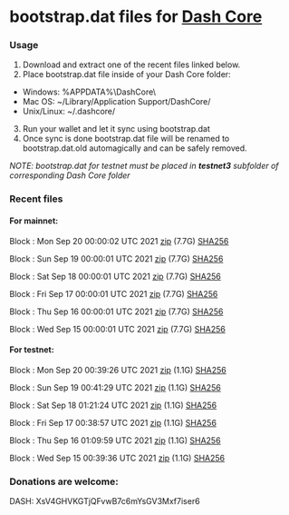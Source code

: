 # bootstrap.dat files for [Dash Core](https://github.com/dashpay/dash)

### Usage

1. Download and extract one of the recent files linked below.
2. Place bootstrap.dat file inside of your Dash Core folder:
 - Windows: %APPDATA%\DashCore\
 - Mac OS: ~/Library/Application Support/DashCore/
 - Unix/Linux: ~/.dashcore/
3. Run your wallet and let it sync using bootstrap.dat
4. Once sync is done bootstrap.dat file will be renamed to bootstrap.dat.old automagically and can be safely removed.

_NOTE: bootstrap.dat for testnet must be placed in **testnet3** subfolder of corresponding Dash Core folder_

### Recent files

#### For mainnet:

Block [](https://insight.dash.org/insight/block/): Mon Sep 20 00:00:02 UTC 2021 [zip](https://dash-bootstrap.ams3.digitaloceanspaces.com/mainnet/2021-09-20/bootstrap.dat.zip) (7.7G) [SHA256](https://dash-bootstrap.ams3.digitaloceanspaces.com/mainnet/2021-09-20/sha256.txt)

Block [](https://insight.dash.org/insight/block/): Sun Sep 19 00:00:01 UTC 2021 [zip](https://dash-bootstrap.ams3.digitaloceanspaces.com/mainnet/2021-09-19/bootstrap.dat.zip) (7.7G) [SHA256](https://dash-bootstrap.ams3.digitaloceanspaces.com/mainnet/2021-09-19/sha256.txt)

Block [](https://insight.dash.org/insight/block/): Sat Sep 18 00:00:01 UTC 2021 [zip](https://dash-bootstrap.ams3.digitaloceanspaces.com/mainnet/2021-09-18/bootstrap.dat.zip) (7.7G) [SHA256](https://dash-bootstrap.ams3.digitaloceanspaces.com/mainnet/2021-09-18/sha256.txt)

Block [](https://insight.dash.org/insight/block/): Fri Sep 17 00:00:01 UTC 2021 [zip](https://dash-bootstrap.ams3.digitaloceanspaces.com/mainnet/2021-09-17/bootstrap.dat.zip) (7.7G) [SHA256](https://dash-bootstrap.ams3.digitaloceanspaces.com/mainnet/2021-09-17/sha256.txt)

Block [](https://insight.dash.org/insight/block/): Thu Sep 16 00:00:01 UTC 2021 [zip](https://dash-bootstrap.ams3.digitaloceanspaces.com/mainnet/2021-09-16/bootstrap.dat.zip) (7.7G) [SHA256](https://dash-bootstrap.ams3.digitaloceanspaces.com/mainnet/2021-09-16/sha256.txt)

Block [](https://insight.dash.org/insight/block/): Wed Sep 15 00:00:01 UTC 2021 [zip](https://dash-bootstrap.ams3.digitaloceanspaces.com/mainnet/2021-09-15/bootstrap.dat.zip) (7.7G) [SHA256](https://dash-bootstrap.ams3.digitaloceanspaces.com/mainnet/2021-09-15/sha256.txt)


#### For testnet:

Block [](https://testnet-insight.dashevo.org/insight/block/): Mon Sep 20 00:39:26 UTC 2021 [zip](https://dash-bootstrap.ams3.digitaloceanspaces.com/testnet/2021-09-20/bootstrap.dat.zip) (1.1G) [SHA256](https://dash-bootstrap.ams3.digitaloceanspaces.com/testnet/2021-09-20/sha256.txt)

Block [](https://testnet-insight.dashevo.org/insight/block/): Sun Sep 19 00:41:29 UTC 2021 [zip](https://dash-bootstrap.ams3.digitaloceanspaces.com/testnet/2021-09-19/bootstrap.dat.zip) (1.1G) [SHA256](https://dash-bootstrap.ams3.digitaloceanspaces.com/testnet/2021-09-19/sha256.txt)

Block [](https://testnet-insight.dashevo.org/insight/block/): Sat Sep 18 01:21:24 UTC 2021 [zip](https://dash-bootstrap.ams3.digitaloceanspaces.com/testnet/2021-09-18/bootstrap.dat.zip) (1.1G) [SHA256](https://dash-bootstrap.ams3.digitaloceanspaces.com/testnet/2021-09-18/sha256.txt)

Block [](https://testnet-insight.dashevo.org/insight/block/): Fri Sep 17 00:38:57 UTC 2021 [zip](https://dash-bootstrap.ams3.digitaloceanspaces.com/testnet/2021-09-17/bootstrap.dat.zip) (1.1G) [SHA256](https://dash-bootstrap.ams3.digitaloceanspaces.com/testnet/2021-09-17/sha256.txt)

Block [](https://testnet-insight.dashevo.org/insight/block/): Thu Sep 16 01:09:59 UTC 2021 [zip](https://dash-bootstrap.ams3.digitaloceanspaces.com/testnet/2021-09-16/bootstrap.dat.zip) (1.1G) [SHA256](https://dash-bootstrap.ams3.digitaloceanspaces.com/testnet/2021-09-16/sha256.txt)

Block [](https://testnet-insight.dashevo.org/insight/block/): Wed Sep 15 00:39:36 UTC 2021 [zip](https://dash-bootstrap.ams3.digitaloceanspaces.com/testnet/2021-09-15/bootstrap.dat.zip) (1.1G) [SHA256](https://dash-bootstrap.ams3.digitaloceanspaces.com/testnet/2021-09-15/sha256.txt)


### Donations are welcome:

DASH: XsV4GHVKGTjQFvwB7c6mYsGV3Mxf7iser6
